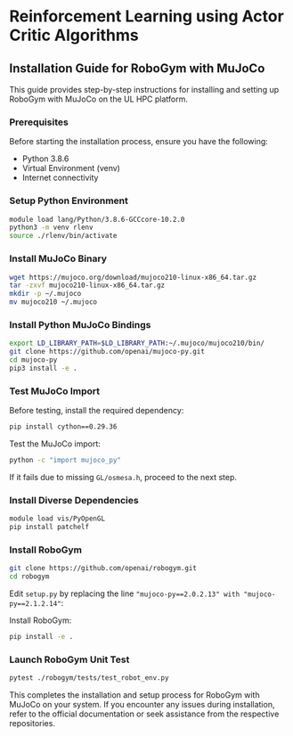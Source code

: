 # Reinforcement Learning using Actor Critic Algorithms

## Installation Guide for RoboGym with MuJoCo

This guide provides step-by-step instructions for installing and setting up RoboGym with MuJoCo on the UL HPC platform.

### Prerequisites

Before starting the installation process, ensure you have the following:

- Python 3.8.6
- Virtual Environment (venv)
- Internet connectivity

### Setup Python Environment

```bash
module load lang/Python/3.8.6-GCCcore-10.2.0
python3 -m venv rlenv
source ./rlenv/bin/activate
```

### Install MuJoCo Binary

```bash
wget https://mujoco.org/download/mujoco210-linux-x86_64.tar.gz
tar -zxvf mujoco210-linux-x86_64.tar.gz
mkdir -p ~/.mujoco
mv mujoco210 ~/.mujoco
```

### Install Python MuJoCo Bindings

```bash
export LD_LIBRARY_PATH=$LD_LIBRARY_PATH:~/.mujoco/mujoco210/bin/
git clone https://github.com/openai/mujoco-py.git
cd mujoco-py
pip3 install -e .
```

### Test MuJoCo Import

Before testing, install the required dependency:

```bash
pip install cython==0.29.36
```

Test the MuJoCo import:

```bash
python -c "import mujoco_py"
```

If it fails due to missing `GL/osmesa.h`, proceed to the next step.

### Install Diverse Dependencies

```bash
module load vis/PyOpenGL
pip install patchelf
```

### Install RoboGym

```bash
git clone https://github.com/openai/robogym.git
cd robogym
```

Edit `setup.py` by replacing the line `"mujoco-py==2.0.2.13" with "mujoco-py==2.1.2.14"`:



Install RoboGym:

```bash
pip install -e .
```

### Launch RoboGym Unit Test

```bash
pytest ./robogym/tests/test_robot_env.py
```

This completes the installation and setup process for RoboGym with MuJoCo on your system. If you encounter any issues during installation, refer to the official documentation or seek assistance from the respective repositories.
